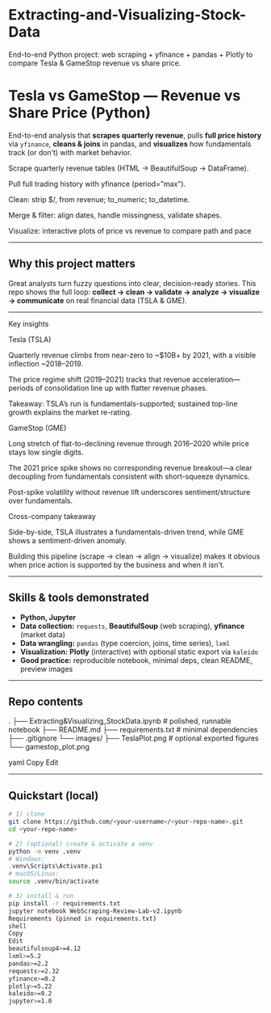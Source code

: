 # Extracting-and-Visualizing-Stock-Data
End-to-end Python project: web scraping + yfinance + pandas + Plotly to compare Tesla &amp; GameStop revenue vs share price.

# Tesla vs GameStop — Revenue vs Share Price (Python)

End-to-end analysis that **scrapes quarterly revenue**, pulls **full price history** via `yfinance`, **cleans & joins** in pandas, and **visualizes** how fundamentals track (or don’t) with market behavior.

Scrape quarterly revenue tables (HTML → BeautifulSoup → DataFrame).

Pull full trading history with yfinance (period="max").

Clean: strip $/, from revenue; to_numeric; to_datetime.

Merge & filter: align dates, handle missingness, validate shapes.

Visualize: interactive plots of price vs revenue to compare path and pace

---

## Why this project matters
Great analysts turn fuzzy questions into clear, decision-ready stories. This repo shows the full loop:
**collect → clean → validate → analyze → visualize → communicate** on real financial data (TSLA & GME).

---

Key insights

Tesla (TSLA)

Quarterly revenue climbs from near-zero to ~$10B+ by 2021, with a visible inflection ~2018–2019.

The price regime shift (2019–2021) tracks that revenue acceleration—periods of consolidation line up with flatter revenue phases.

Takeaway: TSLA’s run is fundamentals-supported; sustained top-line growth explains the market re-rating.

GameStop (GME)

Long stretch of flat-to-declining revenue through 2016–2020 while price stays low single digits.

The 2021 price spike shows no corresponding revenue breakout—a clear decoupling from fundamentals consistent with short-squeeze dynamics.

Post-spike volatility without revenue lift underscores sentiment/structure over fundamentals.

Cross-company takeaway

Side-by-side, TSLA illustrates a fundamentals-driven trend, while GME shows a sentiment-driven anomaly.

Building this pipeline (scrape → clean → align → visualize) makes it obvious when price action is supported by the business and when it isn’t.



---

## Skills & tools demonstrated
- **Python, Jupyter**
- **Data collection:** `requests`, **BeautifulSoup** (web scraping), **yfinance** (market data)
- **Data wrangling:** `pandas` (type coercion, joins, time series), `lxml`
- **Visualization:** **Plotly** (interactive) with optional static export via `kaleido`
- **Good practice:** reproducible notebook, minimal deps, clean README, preview images

---

## Repo contents
.
├── Extracting&Visualizing_StockData.ipynb # polished, runnable notebook
├── README.md
├── requirements.txt # minimal dependencies
├── .gitignore
└── images/
├── TeslaPlot.png # optional exported figures
└── gamestop_plot.png

yaml
Copy
Edit

---

## Quickstart (local)
```bash
# 1) clone
git clone https://github.com/<your-username>/<your-repo-name>.git
cd <your-repo-name>

# 2) (optional) create & activate a venv
python -m venv .venv
# Windows:
.venv\Scripts\Activate.ps1
# macOS/Linux:
source .venv/bin/activate

# 3) install & run
pip install -r requirements.txt
jupyter notebook WebScraping-Review-Lab-v2.ipynb
Requirements (pinned in requirements.txt)
shell
Copy
Edit
beautifulsoup4>=4.12
lxml>=5.2
pandas>=2.2
requests>=2.32
yfinance>=0.2
plotly>=5.22
kaleido>=0.2
jupyter>=1.0
